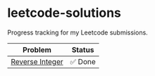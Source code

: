 # leetcode-solutions
Progress tracking for my Leetcode submissions.


|                             Problem                                 |    Status    |
|---------------------------------------------------------------------|--------------|
| [Reverse Integer](https://leetcode.com/problems/reverse-integer/)   |  ✅ Done     |

